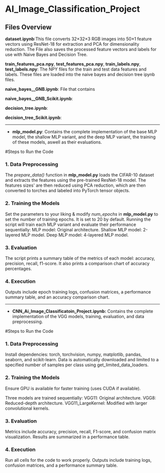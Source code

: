 # AI_Image_Classification_Project

## Files Overview

**dataset.ipynb**:This file converts 32×32×3 RGB images into 50×1 feature vectors using ResNet-18 for extraction and PCA for dimensionality reduction. The File also saves the processed feature vectors and labels for use with Naive Bayes and Decision Tree.

**train_features_pca.npy**, **test_features_pca.npy**, **train_labels.npy**, **test_labels.npy**: The NPY files for the train and test data features and labels. These files are loaded into the naive bayes and decision tree ipynb files.

**naive_bayes__GNB.ipynb**: File that contains 

**naive_bayes__GNB_Scikit.ipynb**: 

**decision_tree.ipynb**: 

**decision_tree_Scikit.ipynb**: 

__________________________________________________________________________________________________________________________________________________________________________________________________
- **mlp_model.py**: Contains the complete implementation of the base MLP model, the shallow MLP variant, and the deep MLP variant, the training of these models, aswell as their evaluations. 

#Steps to Run the Code

### 1. Data Preprocessing
The *prepare_data()* function in **mlp_model.py** loads the CIFAR-10 dataset and extracts the features using the pre-trained ResNet-18 model.
The features sizes' are then reduced using PCA reduction, which are then converted to torches and labeled into PyTorch tensor objects.

### 2. Training the Models
Set the parameters to your liking & modify *num_epochs* in **mlp_model.py** to set the number of training epochs. It is set to 20 by default.
Running the script will train each MLP variant and evaluate their performance sequentially: 
MLP model: Original architecture.
Shallow MLP model: 2-layered MLP model.
Deep MLP model: 4-layered MLP model.

### 3. Evaluation
The script prints a summary table of the metrics of each model: accuracy, precision, recall, f1-score. It also prints a comparison chart of accuracy percentages.

### 4. Execution
Outputs include epoch training logs, confusion matrices, a performance summary table, and an accuracy comparison chart.

__________________________________________________________________________________________________________________________________________________________________________________________________
- **CNN_Ai_Image_Classificatoin_Project.ipynb:** Contains the complete implementation of the VGG models, training, evaluation, and data preprocessing.

#Steps to Run the Code

### 1. Data Preprocessing
Install dependencies: torch, torchvision, numpy, matplotlib, pandas, seaborn, and scikit-learn.
Data is automatically downloaded and limited to a specified number of samples per class using get_limited_data_loaders.

### 2. Training the Models
Ensure GPU is available for faster training (uses CUDA if available).

Three models are trained sequentially:
VGG11: Original architecture.
VGG8: Reduced-depth architecture.
VGG11_LargeKernel: Modified with larger convolutional kernels.

### 3. Evaluation
Metrics include accuracy, precision, recall, F1-score, and confusion matrix visualization.
Results are summarized in a performance table.

### 4. Execution
Run all cells for the code to work properly.
Outputs include training logs, confusion matrices, and a performance summary table.
